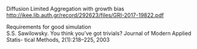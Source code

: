 Diffusion Limited Aggregation with
growth bias
http://ikee.lib.auth.gr/record/292623/files/GRI-2017-19822.pdf


Requirements for good simulation  
S.S. Sawilowsky. You think you’ve got trivials? Journal of Modern Applied Statis-
tical Methods, 2(1):218–225, 2003